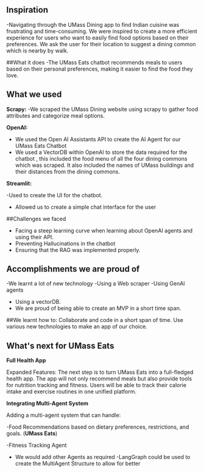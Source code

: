## Inspiration

-Navigating through the UMass Dining app to find Indian cuisine was frustrating and time-consuming. We were inspired to create a more efficient experience for users who want to easily find food options based on their preferences. We ask the user for their location to suggest a dining common which is nearby by walk.


##What it does
-The UMass Eats chatbot recommends meals to users based on their personal preferences, making it easier to find the food they love.



## What we used 
**Scrapy:**
-We scraped the UMass Dining website using scrapy to gather food attributes and categorize meal options.

**OpenAI:**
- We used the Open AI Assistants API to create the AI Agent for our UMass Eats Chatbot
- We used a VectorDB within OpenAI to store the data required for the chatbot , this included the food menu of all the four dining commons which was scraped. It also included the names of UMass buildings and their distances from the dining commons. 

**Streamlit:**

-Used to create the UI for the chatbot.
- Allowed us to create a simple chat interface for the user

##Challenges we faced

- Facing a steep learning curve when learning about OpenAI agents and using their API.
- Preventing Hallucinations in the chatbot
- Ensuring that the RAG was implemented properly.

## Accomplishments we are proud of

-We learnt a lot of new technology
-Using a Web scraper 
-Using GenAI agents 
- Using a vectorDB.
- We are proud of being able to create an MVP in a short time span.

##We learnt how to:
Collaborate and code in a short span of time. Use various new technologies to make an app of our choice.

## What's next for UMass Eats
**Full Health App**

Expanded Features: The next step is to turn UMass Eats into a full-fledged health app.
The app will not only recommend meals but also provide tools for nutrition tracking and fitness.
Users will be able to track their calorie intake and exercise routines in one unified platform.

 **Integrating Multi-Agent System**

Adding a multi-agent system that can handle:

-Food Recommendations based on dietary preferences, restrictions, and goals. (**UMass Eats**)

-Fitness Tracking Agent
- We would add other Agents as required
-LangGraph could be used to create the MultiAgent Structure to allow for better


